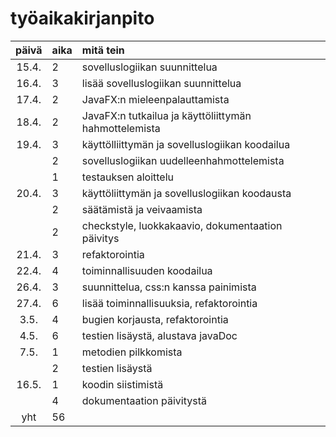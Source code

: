 # työaikakirjanpito

| päivä | aika | mitä tein  |
| :----:|:-----| :-----|
| 15.4. | 2    | sovelluslogiikan suunnittelua |
| 16.4. | 3    | lisää sovelluslogiikan suunnittelua |
| 17.4. | 2    | JavaFX:n mieleenpalauttamista |
| 18.4. | 2    | JavaFX:n tutkailua ja käyttöliittymän hahmottelemista |
| 19.4. | 3    | käyttölliittymän ja sovelluslogiikan koodailua |
|       | 2    | sovelluslogiikan uudelleenhahmottelemista |
|       | 1    | testauksen aloittelu |
| 20.4. | 3    | käyttöliittymän ja sovelluslogiikan koodausta |
|       | 2    | säätämistä ja veivaamista |
|       | 2    | checkstyle, luokkakaavio, dokumentaation päivitys |
| 21.4. | 3    | refaktorointia |
| 22.4. | 4    | toiminnallisuuden koodailua |
| 26.4. | 3	   | suunnittelua, css:n kanssa painimista |
| 27.4. | 6    | lisää toiminnallisuuksia, refaktorointia |
| 3.5.  | 4    | bugien korjausta, refaktorointia |
| 4.5.  | 6    | testien lisäystä, alustava javaDoc |
| 7.5.  | 1    | metodien pilkkomista |
|       | 2    | testien lisäystä |
| 16.5. | 1    | koodin siistimistä |
|	| 4    | dokumentaation päivitystä |
| yht   | 56   | | 
